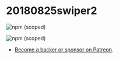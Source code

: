 # 20180825swiper2
[vue-cli-package]: https://npmjs.com/package/@vue/cli
![npm (scoped)](https://img.shields.io/npm/v/@liwenhan/tiny)


![npm (scoped)](https://img.shields.io/npm/v/@liwenhan/tiny?style=for-the-badge)


- [Become a backer or sponsor on Patreon](https://www.patreon.com/evanyou).


